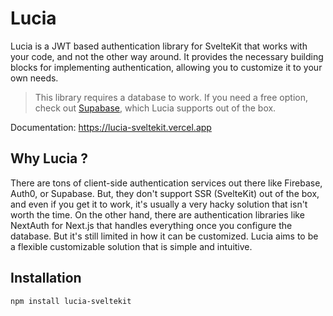 # Lucia

Lucia is a JWT based authentication library for SvelteKit that works with your code, and not the other way around. It provides the necessary building blocks for implementing authentication, allowing you to customize it to your own needs.

> This library requires a database to work. If you need a free option, check out [Supabase](https://supabase.com), which Lucia supports out of the box.

Documentation: https://lucia-sveltekit.vercel.app

## Why Lucia ?

There are tons of client-side authentication services out there like Firebase, Auth0, or Supabase. But, they don't support SSR (SvelteKit) out of the box, and even if you get it to work, it's usually a very hacky solution that isn't worth the time. On the other hand, there are authentication libraries like NextAuth for Next.js that handles everything once you configure the database. But it's still limited in how it can be customized. Lucia aims to be a flexible customizable solution that is simple and intuitive.

## Installation

```
npm install lucia-sveltekit
```